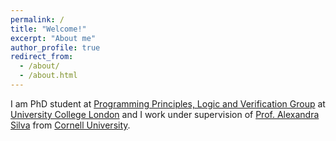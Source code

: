 ```yaml
---
permalink: /
title: "Welcome!"
excerpt: "About me"
author_profile: true
redirect_from: 
  - /about/
  - /about.html
---
```


I am PhD student at [Programming Principles, Logic and Verification Group](http://pplv.cs.ucl.ac.uk/welcome/) at [University College London](https://www.ucl.ac.uk/) and I work under supervision of [Prof. Alexandra Silva](https://alexandrasilva.org/#/main.html) from [Cornell University](https://www.cs.cornell.edu/).

